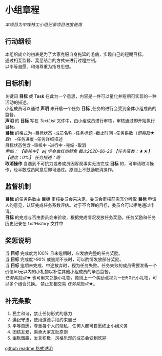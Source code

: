# 小组章程
*本项目为中戏特工小组记录项目进度使用*    
 ## 行动纲领
   本组织成立的初衷是为了大家克服自身拖延的毛病，实现自己的短期目标。  
   通过相互监督、奖惩结合的方式来进行过程控制。  
   以平等自愿、和谐尊重为指导思想。
 ## 目标机制
   关键词 **目标** 或 **Task** 在此为一个意思，内容是一件可以量化并短期可实现的一种活动的描述。  
   小组成员可以通过 **声明** 来开启一个任务 **目标** ,任务的进行会受到全体小组成员的监督。    
   **声明** 的 **目标** 写在 *TextList* 文件中，由小组成员进行审核，审核通过即开始执行目标。  
   **目标** 的格式为 -目标状态 -成员名称 -任务标题 -截止时间 -任务系数（*即奖励★数*） -任务进度 -任务详细描述  
   目标状态包含 -审核中 -进行中 -完结 -取消   
   *例如： 【审核中】 wj 学会做红烧鲤鱼 截止2020-06-30 【任务系数：★★】 【进度：0%】 任务描述：略*    
   **取消操作** 当遇到不可抗力或者成员因客观事实无法完成 **目标** 的，可申请取消操作，经半数成员同意后即可通过。原则上不鼓励取消操作。
 ## 监督机制
   **目标** 的任务系数由 **目标** 审核委员会来决定。委员会审核前需充分听取 **目标** 申请人的意见，认证完成任务系数评估。对于不合理的目标，委员会可以拒绝通过申请。  
   **目标** 的完成与否由委员会来验收，根据完成情况发放任务奖励。任务奖励和任务历史记录在 *ListHistory* 文件中
 ## 奖惩说明
   当 **目标** 完成度为100% 且未逾期时，应发放完整的任务奖励。  
   当 **目标** 完成度>90% 或逾期不长时，可以酌情发放部分奖励。  
   当 **目标** 逾期未完成、中途放弃时，视为任务失败。任务失败的成员需要准备一个价值50元以内的小礼物以补偿其他小组成员的辛苦监督。  
   *任务奖励点★* 也可用来兑换小礼物，原则上一个奖励点视为一份50元小礼物，可以多个组合兑换。
   禁止互相交易 *任务奖励点★*。
 ## 补充条款
   1. 民主和谐，禁止任何形式的暴力
   2. 遵纪守法，使用道德手段约束自己
   3. 平等自愿，尊重每个人的隐私，任何人都可自愿终止小组义务
   4. 团结友爱，秉承大家互助原则
   5. 幽默谐趣，发言积极，风格乐观的成员会受到欢迎


[github readme 格式说明](https://blog.csdn.net/FoundMe/article/details/89450254)
